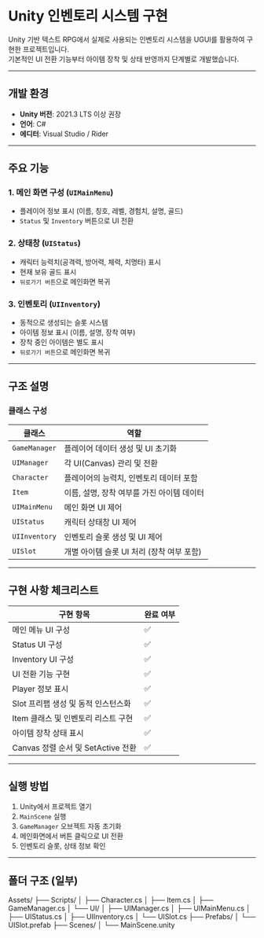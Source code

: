 # Unity 인벤토리 시스템 구현

Unity 기반 텍스트 RPG에서 실제로 사용되는 인벤토리 시스템을 UGUI를 활용하여 구현한 프로젝트입니다.  
기본적인 UI 전환 기능부터 아이템 장착 및 상태 반영까지 단계별로 개발했습니다.

---

## 개발 환경

- **Unity 버전**: 2021.3 LTS 이상 권장  
- **언어**: C#
- **에디터**: Visual Studio / Rider

---

## 주요 기능

### 1. 메인 화면 구성 (`UIMainMenu`)
- 플레이어 정보 표시 (이름, 칭호, 레벨, 경험치, 설명, 골드)
- `Status` 및 `Inventory` 버튼으로 UI 전환

### 2. 상태창 (`UIStatus`)
- 캐릭터 능력치(공격력, 방어력, 체력, 치명타) 표시
- 현재 보유 골드 표시
- `뒤로가기 버튼`으로 메인화면 복귀

### 3. 인벤토리 (`UIInventory`)
- 동적으로 생성되는 슬롯 시스템
- 아이템 정보 표시 (이름, 설명, 장착 여부)
- 장착 중인 아이템은 별도 표시
- `뒤로가기 버튼`으로 메인화면 복귀

---

## 구조 설명

### 클래스 구성

| 클래스 | 역할 |
|--------|------|
| `GameManager` | 플레이어 데이터 생성 및 UI 초기화 |
| `UIManager` | 각 UI(Canvas) 관리 및 전환 |
| `Character` | 플레이어의 능력치, 인벤토리 데이터 포함 |
| `Item` | 이름, 설명, 장착 여부를 가진 아이템 데이터 |
| `UIMainMenu` | 메인 화면 UI 제어 |
| `UIStatus` | 캐릭터 상태창 UI 제어 |
| `UIInventory` | 인벤토리 슬롯 생성 및 UI 제어 |
| `UISlot` | 개별 아이템 슬롯 UI 처리 (장착 여부 포함) |

---

## 구현 사항 체크리스트

| 구현 항목 | 완료 여부 |
|-----------|------------|
| 메인 메뉴 UI 구성 | ✅ |
| Status UI 구성 | ✅ |
| Inventory UI 구성 | ✅ |
| UI 전환 기능 구현 | ✅ |
| Player 정보 표시 | ✅ |
| Slot 프리팹 생성 및 동적 인스턴스화 | ✅ |
| Item 클래스 및 인벤토리 리스트 구현 | ✅ |
| 아이템 장착 상태 표시 | ✅ |
| Canvas 정렬 순서 및 SetActive 전환 | ✅ |

---

## 실행 방법

1. Unity에서 프로젝트 열기
2. `MainScene` 실행
3. `GameManager` 오브젝트 자동 초기화
4. 메인화면에서 버튼 클릭으로 UI 전환
5. 인벤토리 슬롯, 상태 정보 확인

---

## 폴더 구조 (일부)

Assets/
    ├── Scripts/
    │ ├── Character.cs
    │ ├── Item.cs
    │ ├── GameManager.cs
    │ └── UI/
    │ ├── UIManager.cs
    │ ├── UIMainMenu.cs
    │ ├── UIStatus.cs
    │ ├── UIInventory.cs
    │ └── UISlot.cs
    ├── Prefabs/
    │ └── UISlot.prefab
    ├── Scenes/
    │ └── MainScene.unity
